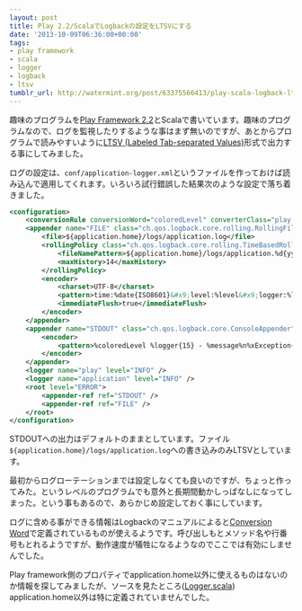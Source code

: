 ```yaml
---
layout: post
title: Play 2.2/ScalaでLogbackの設定をLTSVにする
date: '2013-10-09T06:36:00+00:00'
tags:
- play framework
- scala
- logger
- logback
- ltsv
tumblr_url: http://watermint.org/post/63375566413/play-scala-logback-ltsv
---
```


趣味のプログラムを[Play Framework 2.2](http://www.playframework.com/documentation/2.2.x/Home)とScalaで書いています。趣味のプログラムなので、ログを監視したりするような事はまず無いのですが、あとからプログラムで読みやすいように[LTSV (Labeled Tab-separated Values)](http://ltsv.org/)形式で出力する事にしてみました。

ログの設定は、`conf/application-logger.xml`というファイルを作っておけば読み込んで適用してくれます。いろいろ試行錯誤した結果次のような設定で落ち着きました。

```xml
<configuration>
    <conversionRule conversionWord="coloredLevel" converterClass="play.api.Logger$ColoredLevel" />
    <appender name="FILE" class="ch.qos.logback.core.rolling.RollingFileAppender">
        <file>${application.home}/logs/application.log</file>
        <rollingPolicy class="ch.qos.logback.core.rolling.TimeBasedRollingPolicy">
            <fileNamePattern>${application.home}/logs/application.%d{yyyy-MM-dd}.log</fileNamePattern>
            <maxHistory>14</maxHistory>
        </rollingPolicy>
        <encoder>
            <charset>UTF-8</charset>
            <pattern>time:%date{ISO8601}&#x9;level:%level&#x9;logger:%logger&#x9;thread:%thread&#x9;msg:%replace(%replace(%message){'\n','\\n'}){'\t',' '}&#x9;exception:%replace(%replace(%xException{5}){'\n','\\n'}){'\t',' '}%n%nopex</pattern>
            <immediateFlush>true</immediateFlush>
        </encoder>
    </appender>
    <appender name="STDOUT" class="ch.qos.logback.core.ConsoleAppender">
        <encoder>
            <pattern>%coloredLevel %logger{15} - %message%n%xException{5}</pattern>
        </encoder>
    </appender>
    <logger name="play" level="INFO" />
    <logger name="application" level="INFO" />
    <root level="ERROR">
        <appender-ref ref="STDOUT" />
        <appender-ref ref="FILE" />
    </root>
</configuration>
```

STDOUTへの出力はデフォルトのままとしています。ファイル`${application.home}/logs/application.log`への書き込みのみLTSVとしています。

最初からログローテーションまでは設定しなくても良いのですが、ちょっと作ってみた。というレベルのプログラムでも意外と長期間動かしっぱなしになってしまった。という事もあるので、あらかじめ設定しておく事にしています。

ログに含める事ができる情報はLogbackのマニュアルによると[Conversion Word](http://logback.qos.ch/manual/layouts.html#conversionWord)で定義されているものが使えるようです。呼び出しもとメソッド名や行番号もとれるようですが、動作速度が犠牲になるようなのでここでは有効にしませんでした。

Play framework側のプロパティでapplication.home以外に使えるものはないのか情報を探してみましたが、ソースを見たところ([Logger.scala](https://github.com/playframework/playframework/blob/2.2.x/framework/src/play/src/main/scala/play/api/Logger.scala#L171)) application.home以外は特に定義されていませんでした。
